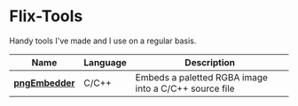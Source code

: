 # Flix-Tools
Handy tools I've made and I use on a regular basis.

| **Name** | **Language** | **Description** |
|----------|--------------|-----------------|
| [**pngEmbedder**](./PngEmbedder) | C/C++ | Embeds a paletted RGBA image into a C/C++ source file |
